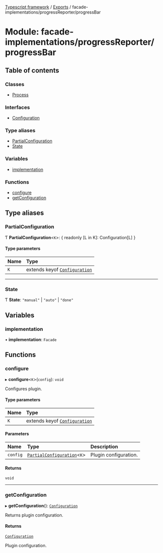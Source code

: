 [Typescript framework](../index.md) / [Exports](../modules.md) / facade-implementations/progressReporter/progressBar

# Module: facade-implementations/progressReporter/progressBar

## Table of contents

### Classes

- [Process](../classes/facade_implementations_progressReporter_progressBar.Process.md)

### Interfaces

- [Configuration](../interfaces/facade_implementations_progressReporter_progressBar.Configuration.md)

### Type aliases

- [PartialConfiguration](facade_implementations_progressReporter_progressBar.md#partialconfiguration)
- [State](facade_implementations_progressReporter_progressBar.md#state)

### Variables

- [implementation](facade_implementations_progressReporter_progressBar.md#implementation)

### Functions

- [configure](facade_implementations_progressReporter_progressBar.md#configure)
- [getConfiguration](facade_implementations_progressReporter_progressBar.md#getconfiguration)

## Type aliases

### PartialConfiguration

Ƭ **PartialConfiguration**<`K`\>: { readonly [L in K]: Configuration[L] }

#### Type parameters

| Name | Type |
| :------ | :------ |
| `K` | extends keyof [`Configuration`](../interfaces/facade_implementations_progressReporter_progressBar.Configuration.md) |

___

### State

Ƭ **State**: ``"manual"`` \| ``"auto"`` \| ``"done"``

## Variables

### implementation

• **implementation**: `Facade`

## Functions

### configure

▸ **configure**<`K`\>(`config`): `void`

Configures plugin.

#### Type parameters

| Name | Type |
| :------ | :------ |
| `K` | extends keyof [`Configuration`](../interfaces/facade_implementations_progressReporter_progressBar.Configuration.md) |

#### Parameters

| Name | Type | Description |
| :------ | :------ | :------ |
| `config` | [`PartialConfiguration`](facade_implementations_progressReporter_progressBar.md#partialconfiguration)<`K`\> | Plugin configuration. |

#### Returns

`void`

___

### getConfiguration

▸ **getConfiguration**(): [`Configuration`](../interfaces/facade_implementations_progressReporter_progressBar.Configuration.md)

Returns plugin configuration.

#### Returns

[`Configuration`](../interfaces/facade_implementations_progressReporter_progressBar.Configuration.md)

Plugin configuration.
